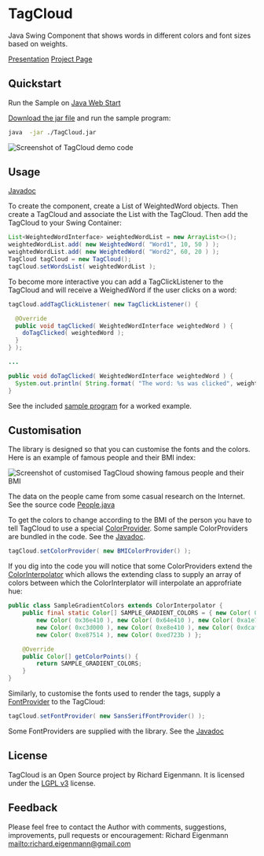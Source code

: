 TagCloud
========

Java Swing Component that shows words in different colors and font sizes based on weights.

[Presentation](http://richardeigenmann.github.io/TagCloud/presentation.html)
[Project Page](http://richardeigenmann.github.io/TagCloud)

Quickstart
----------

Run the Sample on [Java Web Start](http://richardeigenmann.github.io/TagCloud/TagCloud.jnlp)

[Download the jar file](http://richardeigenmann.github.io/TagCloud/TagCloud.jar) and run the sample program:

```Bash
java  -jar ./TagCloud.jar
```

![Screenshot of TagCloud demo code](http://richardeigenmann.github.io/TagCloud/images/Screenshot1.png)


Usage
-----

[Javadoc](http://richardeigenmann.github.io/TagCloud/javadoc)

To create the component, create a List of WeightedWord objects. Then create a TagCloud and associate the List<WeighetdWord> with the TagCloud.
Then add the TagCloud to your Swing Container:

```Java
List<WeightedWordInterface> weightedWordList = new ArrayList<>();
weightedWordList.add( new WeightedWord( "Word1", 10, 50 ) );
weightedWordList.add( new WeightedWord( "Word2", 60, 20 ) );
TagCloud tagCloud = new TagCloud();
tagCloud.setWordsList( weightedWordList );
```

To become more interactive you can add a TagClickListener to the TagCloud and will receive a WeighedWord if the user clicks on a word:

```Java
tagCloud.addTagClickListener( new TagClickListener() {

  @Override
  public void tagClicked( WeightedWordInterface weightedWord ) {
    doTagClicked( weightedWord );
  }
} );

...

public void doTagClicked( WeightedWordInterface weightedWord ) {
  System.out.println( String.format( "The word: %s was clicked", weightedWord.getWord() ) );
}
```


See the included [sample program](https://github.com/richardeigenmann/TagCloud/blob/master/src/main/java/org/TagCloud/Sample/SampleTagCloud.java) for a worked example.


Customisation
-------------

The library is designed so that you can customise the fonts and the colors. Here is an example of famous people and their BMI index:

![Screenshot of customised TagCloud showing famous people and their BMI](http://richardeigenmann.github.io/TagCloud/images/Screenshot2.png)

The data on the people came from some casual research on the Internet. See the source code [People.java](https://github.com/richardeigenmann/TagCloud/blob/master/src/main/java/org/TagCloud/Sample/People.java)

To get the colors to change according to the BMI of the person you have to tell TagCloud to use a special [ColorProvider](http://richardeigenmann.github.io/TagCloud/javadoc/org/TagCloud/ColorProvider.html). Some sample ColorProviders are bundled in the code. See the [Javadoc](http://richardeigenmann.github.io/TagCloud/javadoc/org/TagCloud/ColorProviders/package-summary.html).

```Java
tagCloud.setColorProvider( new BMIColorProvider() );
```
If you dig into the code you will notice that some ColorProviders extend the [ColorInterpolator](http://richardeigenmann.github.io/TagCloud/javadoc/org/TagCloud/ColorInterpolator.html) which allows the extending class to supply an array of colors between which the ColorInterplator will interpolate an approfriate hue:

```Java
public class SampleGradientColors extends ColorInterpolator {
    public final static Color[] SAMPLE_GRADIENT_COLORS = { new Color( 0x099716 ), new Color( 0x18c928 ),
        new Color( 0x36e410 ), new Color( 0x64e410 ), new Color( 0xa1e70c ),
        new Color( 0xc3d000 ), new Color( 0xe8e410 ), new Color( 0xdcaf1e ),
        new Color( 0xe87514 ), new Color( 0xed723b ) };

    @Override
    public Color[] getColorPoints() {
        return SAMPLE_GRADIENT_COLORS;
    }
}
```

Similarly, to customise the fonts used to render the tags, supply a [FontProvider](http://richardeigenmann.github.io/TagCloud/javadoc/org/TagCloud/FontProvider.html) to the TagCloud:

```Java
tagCloud.setFontProvider( new SansSerifFontProvider() );
```

Some FontProviders are supplied with the library. See the [Javadoc](http://richardeigenmann.github.io/TagCloud/javadoc/org/TagCloud/FontProviders/package-summary.html)

License
--------

TagCloud is an Open Source project by Richard Eigenmann.
It is licensed under the <a href="https://github.com/richardeigenmann/TagCloud/blob/master/license.txt">LGPL v3</a> license.


Feedback
--------

Please feel free to contact the Author with comments, suggestions, improvements, pull requests or encouragement:
Richard Eigenmann
<mailto:richard.eigenmann@gmail.com>


<script>
  (function(i,s,o,g,r,a,m){i['GoogleAnalyticsObject']=r;i[r]=i[r]||function(){
  (i[r].q=i[r].q||[]).push(arguments)},i[r].l=1*new Date();a=s.createElement(o),
  m=s.getElementsByTagName(o)[0];a.async=1;a.src=g;m.parentNode.insertBefore(a,m)
  })(window,document,'script','//www.google-analytics.com/analytics.js','ga');

  ga('create', 'UA-47341387-2', 'richardeigenmann.github.io');
  ga('send', 'pageview');

</script>
